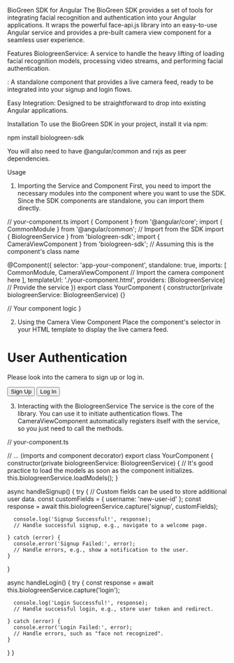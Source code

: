 BioGreen SDK for Angular
The BioGreen SDK provides a set of tools for integrating facial recognition and authentication into your Angular applications. It wraps the powerful face-api.js library into an easy-to-use Angular service and provides a pre-built camera view component for a seamless user experience.

Features
BiologreenService: A service to handle the heavy lifting of loading facial recognition models, processing video streams, and performing facial authentication.

<biologreen-camera-view>: A standalone component that provides a live camera feed, ready to be integrated into your signup and login flows.

Easy Integration: Designed to be straightforward to drop into existing Angular applications.

Installation
To use the BioGreen SDK in your project, install it via npm:

npm install biologreen-sdk

You will also need to have @angular/common and rxjs as peer dependencies.

Usage
1. Importing the Service and Component
First, you need to import the necessary modules into the component where you want to use the SDK. Since the SDK components are standalone, you can import them directly.

// your-component.ts
import { Component } from '@angular/core';
import { CommonModule } from '@angular/common';
// Import from the SDK
import { BiologreenService } from 'biologreen-sdk';
import { CameraViewComponent } from 'biologreen-sdk'; // Assuming this is the component's class name

@Component({
  selector: 'app-your-component',
  standalone: true,
  imports: [
    CommonModule,
    CameraViewComponent // Import the camera component here
  ],
  templateUrl: './your-component.html',
  providers: [BiologreenService] // Provide the service
})
export class YourComponent {
  constructor(private biologreenService: BiologreenService) {}

  // Your component logic
}

2. Using the Camera View Component
Place the component's selector in your HTML template to display the live camera feed.

<!-- your-component.html -->
<h1>User Authentication</h1>
<p>Please look into the camera to sign up or log in.</p>

<biologreen-camera-view></biologreen-camera-view>

<div class="actions">
    <button (click)="handleSignup()">Sign Up</button>
    <button (click)="handleLogin()">Log In</button>
</div>

3. Interacting with the BiologreenService
The service is the core of the library. You can use it to initiate authentication flows. The CameraViewComponent automatically registers itself with the service, so you just need to call the methods.

// your-component.ts

// ... (imports and component decorator)
export class YourComponent {
  constructor(private biologreenService: BiologreenService) {
    // It's good practice to load the models as soon as the component initializes.
    this.biologreenService.loadModels();
  }

  async handleSignup() {
    try {
      // Custom fields can be used to store additional user data.
      const customFields = { username: 'new-user-id' };
      const response = await this.biologreenService.capture('signup', customFields);

      console.log('Signup Successful!', response);
      // Handle successful signup, e.g., navigate to a welcome page.

    } catch (error) {
      console.error('Signup Failed:', error);
      // Handle errors, e.g., show a notification to the user.
    }
  }

  async handleLogin() {
    try {
      const response = await this.biologreenService.capture('login');

      console.log('Login Successful!', response);
      // Handle successful login, e.g., store user token and redirect.

    } catch (error) {
      console.error('Login Failed:', error);
      // Handle errors, such as "face not recognized".
    }
  }
}
